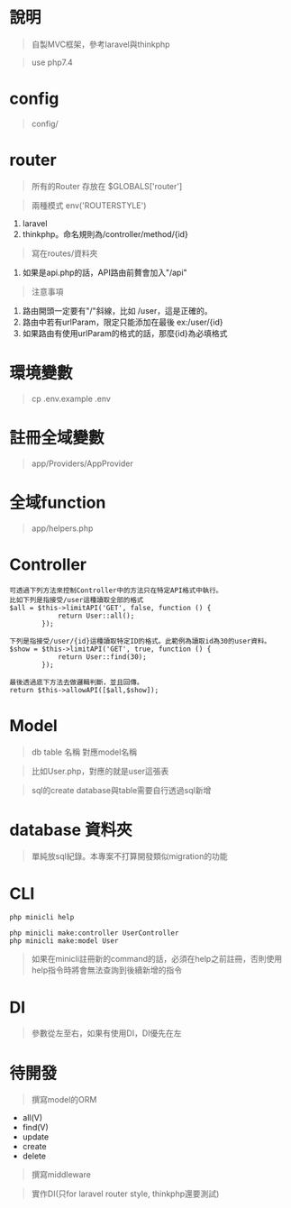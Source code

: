 # 說明
> 自製MVC框架，參考laravel與thinkphp

> use php7.4

# config
> config/

# router
> 所有的Router 存放在 $GLOBALS['router']

> 兩種模式 env('ROUTERSTYLE')
1. laravel
2. thinkphp。命名規則為/controller/method/{id}

> 寫在routes/資料夾
1. 如果是api.php的話，API路由前贅會加入"/api"

> 注意事項
1. 路由開頭一定要有"/"斜線，比如 /user，這是正確的。
2. 路由中若有urlParam，限定只能添加在最後 ex:/user/{id}
3. 如果路由有使用urlParam的格式的話，那麼{id}為必填格式

# 環境變數
> cp .env.example .env

# 註冊全域變數
> app/Providers/AppProvider

# 全域function
> app/helpers.php

# Controller
```
可透過下列方法來控制Controller中的方法只在特定API格式中執行。
比如下列是指接受/user這種讀取全部的格式
$all = $this->limitAPI('GET', false, function () {
            return User::all();
        });

下列是指接受/user/{id}這種讀取特定ID的格式。此範例為讀取id為30的user資料。
$show = $this->limitAPI('GET', true, function () {
            return User::find(30);
        });     

最後透過底下方法去做邏輯判斷，並且回傳。
return $this->allowAPI([$all,$show]);        
```

# Model
> db table 名稱 對應model名稱

> 比如User.php，對應的就是user這張表

> sql的create database與table需要自行透過sql新增

# database 資料夾
> 單純放sql紀錄。本專案不打算開發類似migration的功能

# CLI
```
php minicli help

php minicli make:controller UserController
php minicli make:model User
``` 
> 如果在minicli註冊新的command的話，必須在help之前註冊，否則使用help指令時將會無法查詢到後續新增的指令

# DI 
> 參數從左至右，如果有使用DI，DI優先在左

# 待開發
> 撰寫model的ORM

* all(V)
* find(V)
* update
* create
* delete

> 撰寫middleware

> 實作DI(只for laravel router style, thinkphp還要測試)